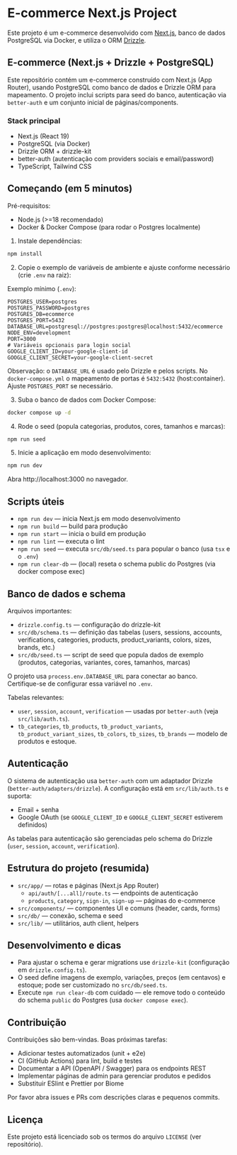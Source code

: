 # E-commerce Next.js Project

Este projeto é um e-commerce desenvolvido com [Next.js](https://nextjs.org), banco de dados PostgreSQL via Docker, e utiliza o ORM [Drizzle](https://orm.drizzle.team/).

## E-commerce (Next.js + Drizzle + PostgreSQL)

Este repositório contém um e-commerce construído com Next.js (App Router), usando PostgreSQL como banco de dados e Drizzle ORM para mapeamento. O projeto inclui scripts para seed do banco, autenticação via `better-auth` e um conjunto inicial de páginas/components.

### Stack principal

- Next.js  (React 19)
- PostgreSQL (via Docker)
- Drizzle ORM + drizzle-kit
- better-auth (autenticação com providers sociais e email/password)
- TypeScript, Tailwind CSS

## Começando (em 5 minutos)

Pré-requisitos:

- Node.js (>=18 recomendado)
- Docker & Docker Compose (para rodar o Postgres localmente)

1) Instale dependências:

```bash
npm install
```

2) Copie o exemplo de variáveis de ambiente e ajuste conforme necessário (crie `.env` na raiz):

Exemplo mínimo (`.env`):

```env
POSTGRES_USER=postgres
POSTGRES_PASSWORD=postgres
POSTGRES_DB=ecommerce
POSTGRES_PORT=5432
DATABASE_URL=postgresql://postgres:postgres@localhost:5432/ecommerce
NODE_ENV=development
PORT=3000
# Variáveis opcionais para login social
GOOGLE_CLIENT_ID=your-google-client-id
GOOGLE_CLIENT_SECRET=your-google-client-secret
```

Observação: o `DATABASE_URL` é usado pelo Drizzle e pelos scripts. No `docker-compose.yml` o mapeamento de portas é `5432:5432` (host:container). Ajuste `POSTGRES_PORT` se necessário.

3) Suba o banco de dados com Docker Compose:

```bash
docker compose up -d
```

4) Rode o seed (popula categorias, produtos, cores, tamanhos e marcas):

```bash
npm run seed
```

5) Inicie a aplicação em modo desenvolvimento:

```bash
npm run dev
```

Abra http://localhost:3000 no navegador.

## Scripts úteis

- `npm run dev` — inicia Next.js em modo desenvolvimento
- `npm run build` — build para produção
- `npm run start` — inicia o build em produção
- `npm run lint` — executa o lint
- `npm run seed` — executa `src/db/seed.ts` para popular o banco (usa `tsx` e o `.env`)
- `npm run clear-db` — (local) reseta o schema public do Postgres (via docker compose exec)

## Banco de dados e schema

Arquivos importantes:

- `drizzle.config.ts` — configuração do drizzle-kit
- `src/db/schema.ts` — definição das tabelas (users, sessions, accounts, verifications, categories, products, product_variants, colors, sizes, brands, etc.)
- `src/db/seed.ts` — script de seed que popula dados de exemplo (produtos, categorias, variantes, cores, tamanhos, marcas)

O projeto usa `process.env.DATABASE_URL` para conectar ao banco. Certifique-se de configurar essa variável no `.env`.

Tabelas relevantes:

- `user`, `session`, `account`, `verification` — usadas por `better-auth` (veja `src/lib/auth.ts`).
- `tb_categories`, `tb_products`, `tb_product_variants`, `tb_product_variant_sizes`, `tb_colors`, `tb_sizes`, `tb_brands` — modelo de produtos e estoque.

## Autenticação

O sistema de autenticação usa `better-auth` com um adaptador Drizzle (`better-auth/adapters/drizzle`). A configuração está em `src/lib/auth.ts` e suporta:

- Email + senha
- Google OAuth (se `GOOGLE_CLIENT_ID` e `GOOGLE_CLIENT_SECRET` estiverem definidos)

As tabelas para autenticação são gerenciadas pelo schema do Drizzle (`user`, `session`, `account`, `verification`).

## Estrutura do projeto (resumida)

- `src/app/` — rotas e páginas (Next.js App Router)
	- `api/auth/[...all]/route.ts` — endpoints de autenticação
	- `products`, `category`, `sign-in`, `sign-up` — páginas do e-commerce
- `src/components/` — componentes UI e comuns (header, cards, forms)
- `src/db/` — conexão, schema e seed
- `src/lib/` — utilitários, auth client, helpers

## Desenvolvimento e dicas

- Para ajustar o schema e gerar migrations use `drizzle-kit` (configuração em `drizzle.config.ts`).
- O seed define imagens de exemplo, variações, preços (em centavos) e estoque; pode ser customizado no `src/db/seed.ts`.
- Execute `npm run clear-db` com cuidado — ele remove todo o conteúdo do schema `public` do Postgres (usa `docker compose exec`).

## Contribuição

Contribuições são bem-vindas. Boas próximas tarefas:

- Adicionar testes automatizados (unit + e2e)
- CI (GitHub Actions) para lint, build e testes
- Documentar a API (OpenAPI / Swagger) para os endpoints REST
- Implementar páginas de admin para gerenciar produtos e pedidos
- Substituir ESlint e Prettier por Biome

Por favor abra issues e PRs com descrições claras e pequenos commits.

## Licença

Este projeto está licenciado sob os termos do arquivo `LICENSE` (ver repositório).

